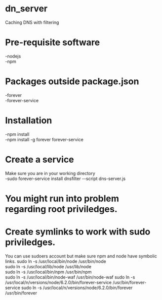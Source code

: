 # dn_server
Caching DNS with filtering

# Pre-requisite software
  -nodejs<br>
  -npm
# Packages outside package.json
  -forever  
  -forever-service

# Installation
  -npm install<br>
  -npm install -g forever forever-service  

# Create a service  
  Make sure you are in your working directory  
  -sudo forever-service install dnsfilter --script dns-server.js


# You might run into problem regarding root priviledges.  
# Create symlinks to work with sudo priviledges.
  You can use sudoers account but make sure npm and node have symbolic links.
  sudo ln -s /usr/local/bin/node /usr/bin/node  
  sudo ln -s /usr/local/lib/node /usr/lib/node  
  sudo ln -s /usr/local/bin/npm /usr/bin/npm  
  sudo ln -s /usr/local/bin/node-waf /usr/bin/node-waf
  sudo ln -s /usr/local/n/versions/node/6.2.0/bin/forever-service /usr/bin/forever-service
  sudo ln -s /usr/local/n/versions/node/6.2.0/bin/forever /usr/bin/forever
